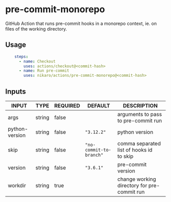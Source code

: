 # pre-commit-monorepo

GitHub Action that runs pre-commit hooks in a monorepo context, ie. on files of the working directory.

## Usage

```yaml
    steps:
      - name: Checkout
        uses: actions/checkout@<commit-hash>
      - name: Run pre-commit
        uses: nikaro/actions/pre-commit-monorepo@<commit-hash>
```

## Inputs

<!-- AUTO-DOC-INPUT:START - Do not remove or modify this section -->

|     INPUT      |  TYPE  | REQUIRED |         DEFAULT         |                  DESCRIPTION                  |
|----------------|--------|----------|-------------------------|-----------------------------------------------|
|      args      | string |  false   |                         |      arguments to pass to pre-commit run      |
| python-version | string |  false   |       `"3.12.2"`        |                python version                 |
|      skip      | string |  false   | `"no-commit-to-branch"` | comma separated list of hooks id <br>to skip  |
|    version     | string |  false   |        `"3.6.1"`        |              pre-commit version               |
|    workdir     | string |   true   |                         |  change working directory for pre-commit run  |

<!-- AUTO-DOC-INPUT:END -->
